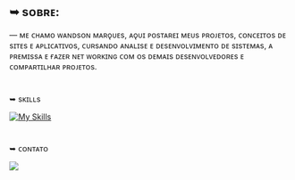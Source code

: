 ## ➥ sᴏʙʀᴇ:
― ᴍᴇ ᴄʜᴀᴍᴏ ᴡᴀɴᴅsᴏɴ ᴍᴀʀǫᴜᴇs, ᴀǫᴜɪ ᴘᴏsᴛᴀʀᴇɪ ᴍᴇᴜs ᴘʀᴏᴊᴇᴛᴏs, 
ᴄᴏɴᴄᴇɪᴛᴏs ᴅᴇ sɪᴛᴇs ᴇ ᴀᴘʟɪᴄᴀᴛɪᴠᴏs, ᴄᴜʀsᴀɴᴅᴏ ᴀɴᴀʟɪsᴇ ᴇ ᴅᴇsᴇɴᴠᴏʟᴠɪᴍᴇɴᴛᴏ ᴅᴇ sɪsᴛᴇᴍᴀs, ᴀ ᴘʀᴇᴍɪssᴀ ᴇ ғᴀᴢᴇʀ ɴᴇᴛ ᴡᴏʀᴋɪɴɢ ᴄᴏᴍ ᴏs ᴅᴇᴍᴀɪs ᴅᴇsᴇɴᴠᴏʟᴠᴇᴅᴏʀᴇs ᴇ ᴄᴏᴍᴘᴀʀᴛɪʟʜᴀʀ ᴘʀᴏᴊᴇᴛᴏs. 
 
# 
➥ sᴋɪʟʟs 

   [![My Skills](https://skillicons.dev/icons?i=js,html,css,git)](https://skillicons.dev)
</p>

# 
➥ ᴄᴏɴᴛᴀᴛᴏ

<a href="https://www.linkedin.com/in/seu-usuário-linkedln-aqui" target="_blank"><img src="https://img.shields.io/badge/-LinkedIn-%230077B5?style=for-the-badge&logo=linkedin&logoColor=white" target="_blank"></a>   
</div>
